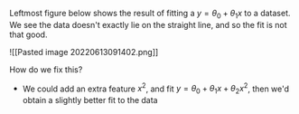 Leftmost figure below shows the result of fitting a $y=\theta_0+\theta_1x$ to a dataset. We see the data doesn't exactly lie on the straight line, and so the fit is not that good.

![[Pasted image 20220613091402.png]]

How do we fix this?
- We could add an extra feature $x^2$, and fit $y=\theta_0+\theta_1x+\theta_2x^2$, then we'd obtain a slightly better fit to the data 